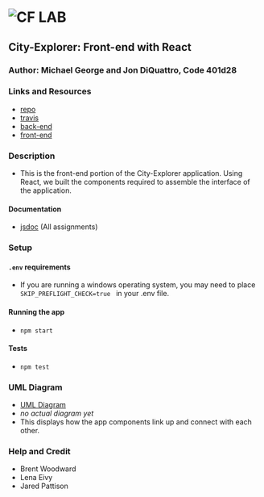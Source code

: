 ![CF](http://i.imgur.com/7v5ASc8.png) LAB
=================================================

## City-Explorer: Front-end with React

### Author: Michael George and Jon DiQuattro, Code 401d28

### Links and Resources
* [repo](https://github.com/jondiquattro/30-city-explorer/pull/4)
* [travis](http://xyz.com)
* [back-end](https://city-explorer-backend.herokuapp.com) 
* [front-end](http://cityexplorer-diquattro-george.s3-website-us-west-2.amazonaws.com/)

### Description 
* This is the front-end portion of the City-Explorer application. Using React, we built the components required to assemble the interface of the application. 

#### Documentation
* [jsdoc](http://xyz.com) (All assignments)


### Setup
#### `.env` requirements
* If you are running a windows operating system, you may need to place `SKIP_PREFLIGHT_CHECK=true ` in your .env file.

#### Running the app
* `npm start`
  
#### Tests
* `npm test`

### UML Diagram
* [UML Diagram](#)
* _no actual diagram yet_
* This displays how the app components link up and connect with each other.

### Help and Credit
* Brent Woodward 
* Lena Eivy
* Jared Pattison


